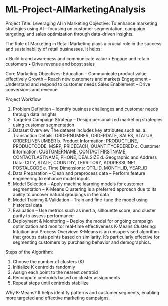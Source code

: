 # ML-Project-AIMarketingAnalysis

Project Title: Leveraging AI in Marketing
Objective:
To enhance marketing strategies using AI—focusing on customer segmentation, campaign targeting, and sales optimization through data-driven insights.

The Role of Marketing in Retail
Marketing plays a crucial role in the success and sustainability of retail businesses. It helps:


•	Build brand awareness and communicate value
•	Engage and retain customers
•	Drive revenue and boost sales

Core Marketing Objectives:
Education – Communicate product value effectively
Growth – Reach new customers and markets
Engagement – Understand and respond to customer needs
Sales Enablement – Drive conversions and revenue

Project Workflow
1.	Problem Definition
– Identify business challenges and customer needs through data insights
2.	Targeted Campaign Strategy
– Design personalized marketing strategies using customer segmentation
3.	Dataset Overview
The dataset includes key attributes such as:
a.	Transaction Details: ORDERNUMBER, ORDERDATE, SALES, STATUS, ORDERLINENUMBER
b.	Product Information: PRODUCTLINE, PRODUCTCODE, MSRP, PRICEEACH, QUANTITYORDERED
c.	Customer Information: CUSTOMERNAME, CONTACTFIRSTNAME, CONTACTLASTNAME, PHONE, DEALSIZE
d.	Geographic and Address Data: CITY, STATE, COUNTRY, TERRITORY, ADDRESSLINE1, POSTALCODE
e.	Time Dimensions: QTR_ID, MONTH_ID, YEAR_ID
4.	Data Preparation
– Clean and preprocess data
– Perform feature engineering to enhance model inputs
5.	Model Selection
– Apply machine learning models for customer segmentation
– K-Means Clustering is a preferred approach due to its ability to uncover natural groupings in the data
6.	Model Training & Validation
– Train and fine-tune the model using historical data
7.	Evaluation
– Use metrics such as inertia, silhouette score, and cluster purity to assess performance
8.	Deployment & Monitoring
– Deploy the model for ongoing campaign optimization and monitor real-time effectiveness
K-Means Clustering: Intuition and Process
Overview:
K-Means is an unsupervised algorithm that groups data points based on similarity. It’s particularly effective for segmenting customers by purchasing behavior and demographics.

Steps of the Algorithm:


1.	Choose the number of clusters (K)
2.	Initialize K centroids randomly
3.	Assign each point to the nearest centroid
4.	Recompute centroids based on cluster assignments
5.	Repeat steps until centroids stabilize

Why K-Means?
It helps identify patterns and customer segments, enabling more targeted and effective marketing campaigns.



